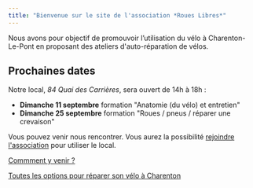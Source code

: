 ```yaml
---
title: "Bienvenue sur le site de l'association *Roues Libres*"
---
```


Nous avons pour objectif de promouvoir l’utilisation du vélo à Charenton-Le-Pont en proposant des ateliers d'auto-réparation de vélos.

## Prochaines dates

Notre local, *84 Quai des Carrières*, sera ouvert de 14h à 18h :

- **Dimanche 11 septembre** formation "Anatomie (du vélo) et entretien"
- **Dimanche 25 septembre** formation "Roues / pneus / réparer une crevaison"

Vous pouvez venir nous rencontrer. Vous aurez la possibilité [rejoindre l'association](/devenir-membre) pour utiliser le local.

[Commment y venir ?](/local/#comment-y-venir-)

[Toutes les options pour réparer son vélo à Charenton](/reparer-son-velo)
